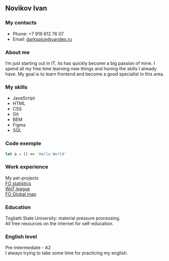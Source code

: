 ## Novikov Ivan
### My contacts

* Phone: +7 919 812 76 07
* Email: darkspice@yandex.ru

### About me
I’m just starting out in IT, its has quickly become a big passion of mine. I spend all my free time learning new things and honing the skills I already have.
My goal is to learn frontend and become a good specialist in this area.

### My skills
* JavaScript
* HTML
* CSS
* Git
* BEM
* Figma
* SQL

### Code exemple
```javascript
let a = () => 'Hello World'
```
### Work experience
My pet-projects  
[FO statistics](https://github.com/Darkspice/FOStatistics)  
[WoT league](https://github.com/Darkspice/wotleague)  
[FO Global map](https://github.com/Darkspice/FO-global-map)  

### Education
Togliatti State University: material pressure processing.  
All free resources on the internet for self-education.

### English level
Pre-Intermediate - A2  
I always trying to take some time for practicing my english.
